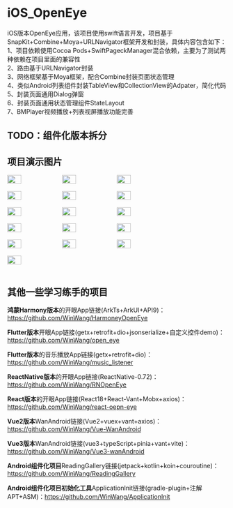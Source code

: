 # iOS_OpenEye
iOS版本OpenEye应用，该项目使用swift语言开发，项目基于SnapKit+Combine+Moya+URLNavigator框架开发和封装，具体内容包含如下：<br>
1、项目依赖使用Cocoa Pods+SwiftPageckManager混合依赖，主要为了测试两种依赖在项目里面的兼容性 <br>
2、路由基于URLNavigator封装 <br>
3、网络框架基于Moya框架，配合Combine封装页面状态管理 <br>
4、类似Android列表组件封装TableView和CollectionView的Adpater，简化代码 <br>
5、封装页面通用Dialog弹窗 <br>
6、封装页面通用状态管理组件StateLayout <br>
7、BMPlayer视频播放+列表视屏播放功能完善 <br>

## TODO：组件化版本拆分 <br>

## 项目演示图片 <br>

<div style="display: flex; flex-direction: row">
<img src="https://s2.loli.net/2025/08/18/gzyMtIrwYNsCxvW.png" width="25%">
<img src="https://s2.loli.net/2025/08/18/ME8G2LZpObeUhvy.png" width="25%">
<img src="https://s2.loli.net/2025/08/18/qb5eJsYkiTP8xAM.png" width="25%">
</div>

<br/>

<div style="display: flex; flex-direction: row">
<img src="https://s2.loli.net/2025/08/18/9cCwYh8TJlesbrK.png" width="25%">
<img src="https://s2.loli.net/2025/08/18/U98t2dOlxkQgPTV.png" width="25%">
<img src="https://s2.loli.net/2025/08/18/lTdH5VhLZg7WQYp.png" width="25%">
</div>

<br/>

<div style="display: flex; flex-direction: row">
<img src="https://s2.loli.net/2025/08/18/U7WDCNF3lSVehBZ.png" width="25%">
<img src="https://s2.loli.net/2025/08/18/ix8QmWFXv3PfoDl.png" width="25%">
<img src="https://s2.loli.net/2025/08/18/U7E6LouXGhl1K4T.png" width="25%">
</div>

<br/>

<div style="display: flex; flex-direction: row">
<img src="https://s2.loli.net/2025/08/18/c5XABhmi8ZblOWp.png" width="25%">
<img src="https://s2.loli.net/2025/08/18/GvBQ3P4w6ZyNope.png" width="25%">
<img src="https://s2.loli.net/2025/08/18/yYc7Rjb4sVw8hav.png" width="25%">
</div>

<br/>

<div style="display: flex; flex-direction: row">
<img src="https://s2.loli.net/2025/08/18/NORXiErG3fTeCp4.png" width="25%">
<img src="https://s2.loli.net/2025/08/18/5fSymq7pdPAVo8Q.png" width="25%">
<img src="https://s2.loli.net/2025/08/18/l5ktrxJ8pGjOnMT.png" width="25%">
</div>

<br/>
<div style="display: flex; flex-direction: row">
<img src="https://s2.loli.net/2025/08/18/WJQcawVvyNGUo8B.png" width="25%">

</div>

<br/>

## 其他一些学习练手的项目

**鸿蒙Harmony版本**的开眼App链接(ArkTs+ArkUI+API9)：https://github.com/WinWang/HarmoneyOpenEye

**Flutter版本**开眼App链接(getx+retrofit+dio+jsonserialize+自定义控件demo)：https://github.com/WinWang/open_eye <br>

**Flutter版本**的音乐播放App链接(getx+retrofit+dio)：https://github.com/WinWang/music_listener <br>

**ReactNative版本**的开眼App链接(ReactNative-0.72)：https://github.com/WinWang/RNOpenEye <br>

**React版本**的开眼App链接(React18+React-Vant+Mobx+axios)：https://github.com/WinWang/react-oepn-eye <br>

**Vue2版本**WanAndroid链接(Vue2+vuex+vant+axios)：https://github.com/WinWang/Vue-WanAndroid <br>

**Vue3版本**WanAndroid链接(vue3+typeScript+pinia+vant+vite)：https://github.com/WinWang/Vue3-wanAndroid

**Android组件化项目**ReadingGallery链接(jetpack+kotlin+koin+couroutine)：https://github.com/WinWang/ReadingGallery <br>

**Android组件化项目初始化工具**ApplicationInit链接(gradle-plugin+注解APT+ASM)：https://github.com/WinWang/ApplicationInit <br>
